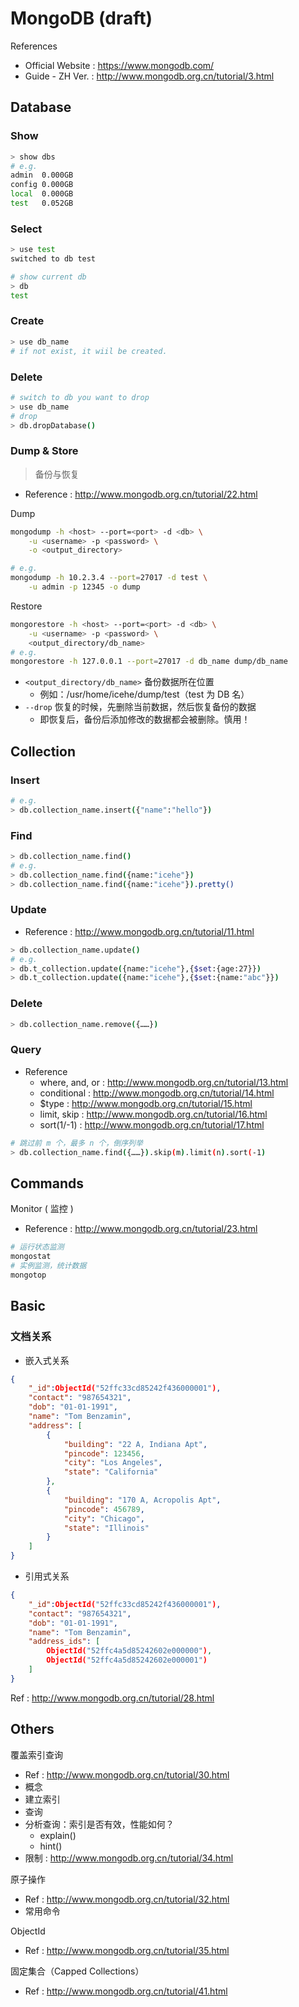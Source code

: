 # MongoDB (draft)

References

- Official Website : https://www.mongodb.com/
- Guide - ZH Ver. : http://www.mongodb.org.cn/tutorial/3.html

## Database

### Show

```bash
> show dbs
# e.g.
admin  0.000GB
config 0.000GB
local  0.000GB
test   0.052GB
```

### Select

```bash
> use test
switched to db test

# show current db
> db
test
```

### Create

```bash
> use db_name
# if not exist, it wiil be created.
```

### Delete

```bash
# switch to db you want to drop
> use db_name
# drop
> db.dropDatabase()
```

### Dump & Store

> 备份与恢复

- Reference : http://www.mongodb.org.cn/tutorial/22.html

Dump

```bash
mongodump -h <host> --port=<port> -d <db> \
    -u <username> -p <password> \
    -o <output_directory>

# e.g.
mongodump -h 10.2.3.4 --port=27017 -d test \
    -u admin -p 12345 -o dump
```

Restore

```bash
mongorestore -h <host> --port=<port> -d <db> \
    -u <username> -p <password> \
    <output_directory/db_name>
# e.g.
mongorestore -h 127.0.0.1 --port=27017 -d db_name dump/db_name
```

- `<output_directory/db_name>` 备份数据所在位置
    - 例如：/usr/home/icehe/dump/test（test 为 DB 名）
- `--drop` 恢复的时候，先删除当前数据，然后恢复备份的数据
    - 即恢复后，备份后添加修改的数据都会被删除。慎用！

## Collection

### Insert

```bash
# e.g.
> db.collection_name.insert({"name":"hello"})
```

### Find

```bash
> db.collection_name.find()
# e.g.
> db.collection_name.find({name:"icehe"})
> db.collection_name.find({name:"icehe"}).pretty()
```

### Update

- Reference : http://www.mongodb.org.cn/tutorial/11.html

```bash
> db.collection_name.update()
# e.g.
> db.t_collection.update({name:"icehe"},{$set:{age:27}})
> db.t_collection.update({name:"icehe"},{$set:{name:"abc"}})
```

### Delete

```bash
> db.collection_name.remove({……})
```

### Query

- Reference
    - where, and, or : http://www.mongodb.org.cn/tutorial/13.html
    - conditional : http://www.mongodb.org.cn/tutorial/14.html
    - $type : http://www.mongodb.org.cn/tutorial/15.html
    - limit, skip : http://www.mongodb.org.cn/tutorial/16.html
    - sort(1/-1) : http://www.mongodb.org.cn/tutorial/17.html

```bash
# 跳过前 m 个，最多 n 个，倒序列举
> db.collection_name.find({……}).skip(m).limit(n).sort(-1)
```

## Commands

Monitor ( 监控 )

- Reference : http://www.mongodb.org.cn/tutorial/23.html

```bash
# 运行状态监测
mongostat
# 实例监测，统计数据
mongotop
```

## Basic

### 文档关系

- 嵌入式关系

```json
{
    "_id":ObjectId("52ffc33cd85242f436000001"),
    "contact": "987654321",
    "dob": "01-01-1991",
    "name": "Tom Benzamin",
    "address": [
        {
            "building": "22 A, Indiana Apt",
            "pincode": 123456,
            "city": "Los Angeles",
            "state": "California"
        },
        {
            "building": "170 A, Acropolis Apt",
            "pincode": 456789,
            "city": "Chicago",
            "state": "Illinois"
        }
    ]
}
```

- 引用式关系

```json
{
	"_id":ObjectId("52ffc33cd85242f436000001"),
	"contact": "987654321",
	"dob": "01-01-1991",
	"name": "Tom Benzamin",
	"address_ids": [
		ObjectId("52ffc4a5d85242602e000000"),
		ObjectId("52ffc4a5d85242602e000001")
	]
}
```

Ref : http://www.mongodb.org.cn/tutorial/28.html

## Others

覆盖索引查询

- Ref : http://www.mongodb.org.cn/tutorial/30.html
- 概念
- 建立索引
- 查询
- 分析查询：索引是否有效，性能如何？
    - explain()
    - hint()
- 限制 : http://www.mongodb.org.cn/tutorial/34.html

原子操作

- Ref : http://www.mongodb.org.cn/tutorial/32.html
- 常用命令

ObjectId

- Ref : http://www.mongodb.org.cn/tutorial/35.html

固定集合（Capped Collections）

- Ref : http://www.mongodb.org.cn/tutorial/41.html
